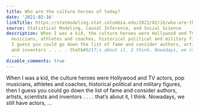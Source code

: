```yaml
---
title: Who are the culture heroes of today?
date: '2021-02-16'
linkTitle: https://statmodeling.stat.columbia.edu/2021/02/16/who-are-the-culture-heroes-of-today/
source: Statistical Modeling, Causal Inference, and Social Science
description: When I was a kid, the culture heroes were Hollywood and TV actors, pop
  musicians, athletes and coaches, historical political and military figures, then
  I guess you could go down the list of fame and consider authors, artists, scientists
  and inventors . . . . that&#8217;s about it, I think. Nowadays, we still have actors,
  ...
disable_comments: true
---
```

When I was a kid, the culture heroes were Hollywood and TV actors, pop musicians, athletes and coaches, historical political and military figures, then I guess you could go down the list of fame and consider authors, artists, scientists and inventors . . . . that&#8217;s about it, I think. Nowadays, we still have actors, ...